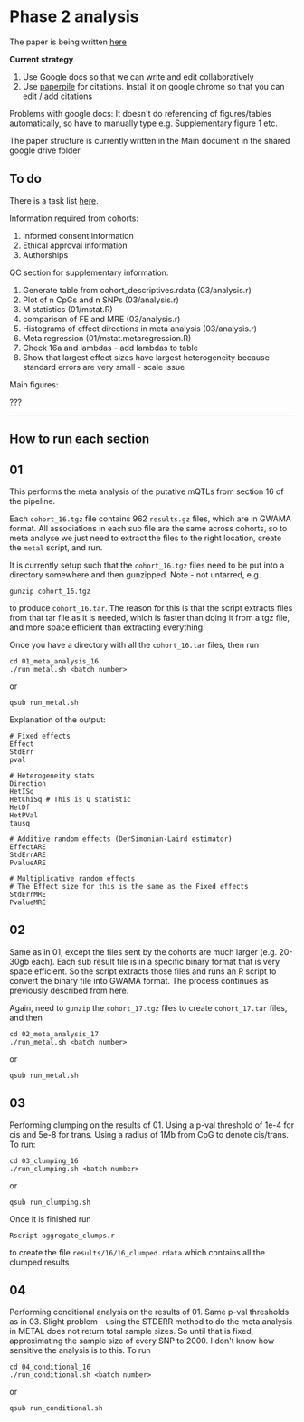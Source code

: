 # Phase 2 analysis

The paper is being written [here](https://drive.google.com/drive/folders/0B0vAR1k68I5fZkhpS1I3and0T2s?usp=sharing)

**Current strategy**

1. Use Google docs so that we can write and edit collaboratively
2. Use [paperpile](http://paperpile.com) for citations. Install it on google chrome so that you can edit / add citations

Problems with google docs: It doesn't do referencing of figures/tables automatically, so have to manually type e.g. Supplementary figure 1 etc.

The paper structure is currently written in the Main document in the shared google drive folder

## To do

There is a task list [here](https://docs.google.com/spreadsheets/d/1VihsoQhCNYwY07g-Asjgr6p9PBnQ44PQqhCSgzYm5mQ/edit?usp=sharing).

Information required from cohorts:

1. Informed consent information
2. Ethical approval information
3. Authorships


QC section for supplementary information:

1. Generate table from cohort_descriptives.rdata (03/analysis.r)
2. Plot of n CpGs and n SNPs (03/analysis.r)
3. M statistics (01/mstat.R)
4. comparison of FE and MRE (03/analysis.r)
5. Histograms of effect directions in meta analysis (03/analysis.r)
6. Meta regression (01/mstat.metaregression.R)
7. Check 16a and lambdas - add lambdas to table
8. Show that largest effect sizes have largest heterogeneity because standard errors are very small - scale issue


Main figures:

???

---

## How to run each section

## 01

This performs the meta analysis of the putative mQTLs from section 16 of the pipeline.

Each `cohort_16.tgz` file contains 962 `results.gz` files, which are in GWAMA format. All associations in each sub file are the same across cohorts, so to meta analyse we just need to extract the files to the right location, create the `metal` script, and run.

It is currently setup such that the `cohort_16.tgz` files need to be put into a directory somewhere and then gunzipped. Note - not untarred, e.g.

```
gunzip cohort_16.tgz
```

to produce `cohort_16.tar`. The reason for this is that the script extracts files from that tar file as it is needed, which is faster than doing it from a tgz file, and more space efficient than extracting everything.

Once you have a directory with all the `cohort_16.tar` files, then run

```
cd 01_meta_analysis_16
./run_metal.sh <batch number>
```

or 

```
qsub run_metal.sh
```

Explanation of the output:

```
# Fixed effects
Effect
StdErr
pval

# Heterogeneity stats
Direction
HetISq
HetChiSq # This is Q statistic
HetDf
HetPVal
tausq

# Additive random effects (DerSimonian-Laird estimator)
EffectARE
StdErrARE
PvalueARE

# Multiplicative random effects
# The Effect size for this is the same as the Fixed effects
StdErrMRE
PvalueMRE
```



## 02

Same as in 01, except the files sent by the cohorts are much larger (e.g. 20-30gb each). Each sub result file is in a specific binary format that is very space efficient. So the script extracts those files and runs an R script to convert the binary file into GWAMA format. The process continues as previously described from here.

Again, need to `gunzip` the `cohort_17.tgz` files to create `cohort_17.tar` files, and then

```
cd 02_meta_analysis_17
./run_metal.sh <batch number>
```

or 

```
qsub run_metal.sh
```

## 03

Performing clumping on the results of 01. Using a p-val threshold of 1e-4 for cis and 5e-8 for trans. Using a radius of 1Mb from CpG to denote cis/trans. To run:

```
cd 03_clumping_16
./run_clumping.sh <batch number>
```

or

```
qsub run_clumping.sh
```

Once it is finished run 

```
Rscript aggregate_clumps.r
```

to create the file `results/16/16_clumped.rdata` which contains all the clumped results


## 04

Performing conditional analysis on the results of 01. Same p-val thresholds as in 03. Slight problem - using the STDERR method to do the meta analysis in METAL does not return total sample sizes. So until that is fixed, approximating the sample size of every SNP to 2000. I don't know how sensitive the analysis is to this. To run

```
cd 04_conditional_16
./run_conditional.sh <batch number>
```

or

```
qsub run_conditional.sh
```



